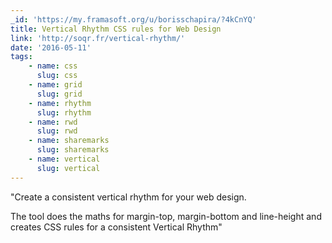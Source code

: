 ```yaml
---
_id: 'https://my.framasoft.org/u/borisschapira/?4kCnYQ'
title: Vertical Rhythm CSS rules for Web Design
link: 'http://soqr.fr/vertical-rhythm/'
date: '2016-05-11'
tags:
    - name: css
      slug: css
    - name: grid
      slug: grid
    - name: rhythm
      slug: rhythm
    - name: rwd
      slug: rwd
    - name: sharemarks
      slug: sharemarks
    - name: vertical
      slug: vertical
---
```


<div class="markdown"><p>&quot;Create a consistent vertical rhythm for your web design.</p>
<p>The tool does the maths for margin-top, margin-bottom and line-height and creates CSS rules for a consistent Vertical Rhythm&quot;
</p></div>
